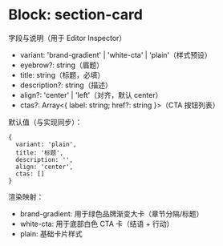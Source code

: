 # Block: section-card

字段与说明（用于 Editor Inspector）

- variant: 'brand-gradient' | 'white-cta' | 'plain'（样式预设）
- eyebrow?: string（眉题）
- title: string（标题，必填）
- description?: string（描述）
- align?: 'center' | 'left'（对齐，默认 center）
- ctas?: Array<{ label: string; href?: string }>（CTA 按钮列表）

默认值（与实现同步）：

```
{
  variant: 'plain',
  title: '标题',
  description: '',
  align: 'center',
  ctas: []
}
```

渲染映射：

- brand-gradient: 用于绿色品牌渐变大卡（章节分隔/标题）
- white-cta: 用于底部白色 CTA 卡（结语 + 行动）
- plain: 基础卡片样式

